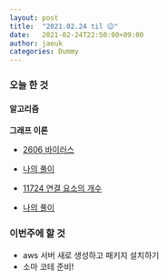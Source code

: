 ```yaml
---
layout: post
title:  "2021.02.24 til 😉"
date:   2021-02-24T22:50:00+09:00
author: jaeuk
categories: Dummy
---
```


### **오늘 한 것**

#### 알고리즘

**그래프 이론**
- [2606 바이러스](https://www.acmicpc.net/problem/2606)
- [나의 풀이](https://nyanguk.tistory.com/65)

- [ 11724 연결 요소의 개수](https://www.acmicpc.net/problem/11724)
- [나의 풀이](https://nyanguk.tistory.com/66)

### **이번주에 할 것**
- aws 서버 새로 생성하고 패키지 설치하기
- 소마 코테 준비!

